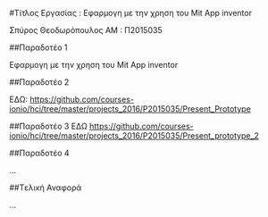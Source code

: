 #Τίτλος Εργασίας : Εφαρμογη με την χρηση του Mit App inventor

Σπύρος Θεοδωρόπουλος
ΑΜ : Π2015035

##Παραδοτέο 1

Εφαρμογη με την χρηση του Mit App inventor

##Παραδοτέο 2

ΕΔΩ:
https://github.com/courses-ionio/hci/tree/master/projects_2016/P2015035/Present_Prototype

##Παραδοτέο 3
ΕΔΩ
https://github.com/courses-ionio/hci/tree/master/projects_2016/P2015035/Present_prototype_2

##Παραδοτέο 4

...

##Tελική Αναφορά

...
